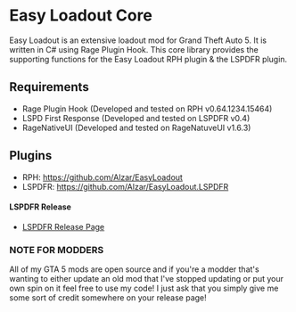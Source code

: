# Easy Loadout Core

Easy Loadout is an extensive loadout mod for Grand Theft Auto 5. It is written in C# using Rage Plugin Hook. This core library provides the supporting functions for the Easy Loadout RPH plugin & the LSPDFR plugin.

## Requirements

* Rage Plugin Hook (Developed and tested on RPH v0.64.1234.15464)
* LSPD First Response (Developed and tested on LSPDFR v0.4)
* RageNativeUI (Developed and tested on RageNatuveUI v1.6.3)

## Plugins
* RPH: https://github.com/Alzar/EasyLoadout
* LSPDFR: https://github.com/Alzar/EasyLoadout.LSPDFR

#### LSPDFR Release

* [LSPDFR Release Page](http://www.lcpdfr.com/files/file/17259-easy-loadout/)


### NOTE FOR MODDERS

All of my GTA 5 mods are open source and if you're a modder that's wanting to either update an old mod that I've stopped updating or put your own spin on it feel free to use my code! I just ask that you simply give me some sort of credit somewhere on your release page!
